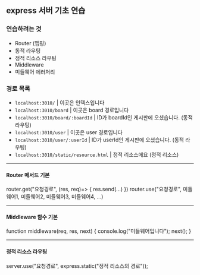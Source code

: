 ## express 서버 기초 연습

### 연습하려는 것

- Router (맵핑)
- 동적 라우팅
- 정적 리소스 라우팅
- Middleware
- 미들웨어 에러처리

### 경로 목록

- `localhost:3010/` | 이곳은 인덱스입니다
- `localhost:3010/board` | 이곳은 board 경로입니다
- `localhost:3010/board/:boardId` | ID가 boardId인 게시판에 오셨습니다. (동적 라우팅)
- `localhost:3010/user` | 이곳은 user 경로입니다
- `localhost:3010/user/:userId` | ID가 userId인 게시판에 오셨습니다. (동적 라우팅)
- `localhost:3010/static/resource.html` | 정적 리소스에요 (정적 리소스)

---

#### Router 메서드 기본

router.get("요청경로", (res, req)=> { res.send(...) })
router.use("요청경로", 미들웨어1, 미들웨어2, 미들웨어3, 미들웨어4, ...)

---

#### Middleware 함수 기본

function middleware(req, res, next) { console.log("미들웨어입니다"); next(); }

---

#### 정적 리소스 라우팅

server.use("요청경로", express.static("정적 리소스의 경로"));
